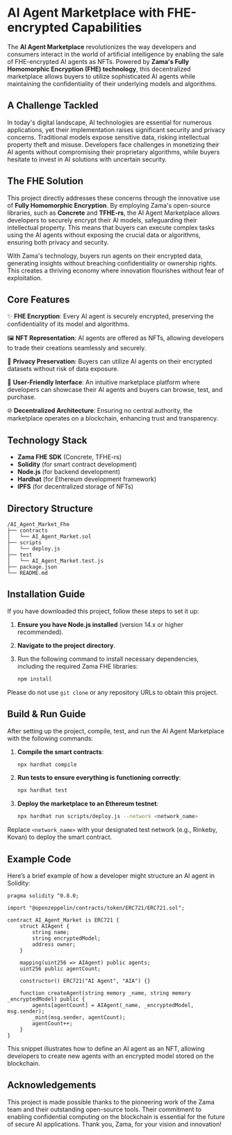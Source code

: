 # AI Agent Marketplace with FHE-encrypted Capabilities

The **AI Agent Marketplace** revolutionizes the way developers and consumers interact in the world of artificial intelligence by enabling the sale of FHE-encrypted AI agents as NFTs. Powered by **Zama's Fully Homomorphic Encryption (FHE) technology**, this decentralized marketplace allows buyers to utilize sophisticated AI agents while maintaining the confidentiality of their underlying models and algorithms. 

## A Challenge Tackled

In today's digital landscape, AI technologies are essential for numerous applications, yet their implementation raises significant security and privacy concerns. Traditional models expose sensitive data, risking intellectual property theft and misuse. Developers face challenges in monetizing their AI agents without compromising their proprietary algorithms, while buyers hesitate to invest in AI solutions with uncertain security.

## The FHE Solution

This project directly addresses these concerns through the innovative use of **Fully Homomorphic Encryption**. By employing Zama's open-source libraries, such as **Concrete** and **TFHE-rs**, the AI Agent Marketplace allows developers to securely encrypt their AI models, safeguarding their intellectual property. This means that buyers can execute complex tasks using the AI agents without exposing the crucial data or algorithms, ensuring both privacy and security. 

With Zama's technology, buyers run agents on their encrypted data, generating insights without breaching confidentiality or ownership rights. This creates a thriving economy where innovation flourishes without fear of exploitation.

## Core Features

✨ **FHE Encryption**: Every AI agent is securely encrypted, preserving the confidentiality of its model and algorithms.

🖼️ **NFT Representation**: AI agents are offered as NFTs, allowing developers to trade their creations seamlessly and securely.

🔐 **Privacy Preservation**: Buyers can utilize AI agents on their encrypted datasets without risk of data exposure.

🤖 **User-Friendly Interface**: An intuitive marketplace platform where developers can showcase their AI agents and buyers can browse, test, and purchase.

🌐 **Decentralized Architecture**: Ensuring no central authority, the marketplace operates on a blockchain, enhancing trust and transparency.

## Technology Stack

- **Zama FHE SDK** (Concrete, TFHE-rs)
- **Solidity** (for smart contract development)
- **Node.js** (for backend development)
- **Hardhat** (for Ethereum development framework)
- **IPFS** (for decentralized storage of NFTs)

## Directory Structure

```
/AI_Agent_Market_Fhe
├── contracts
│   └── AI_Agent_Market.sol
├── scripts
│   └── deploy.js
├── test
│   └── AI_Agent_Market.test.js
├── package.json
└── README.md
```

## Installation Guide

If you have downloaded this project, follow these steps to set it up:

1. **Ensure you have Node.js installed** (version 14.x or higher recommended).
2. **Navigate to the project directory**.
3. Run the following command to install necessary dependencies, including the required Zama FHE libraries:

   ```bash
   npm install
   ```

Please do not use `git clone` or any repository URLs to obtain this project.

## Build & Run Guide

After setting up the project, compile, test, and run the AI Agent Marketplace with the following commands:

1. **Compile the smart contracts**:

   ```bash
   npx hardhat compile
   ```

2. **Run tests to ensure everything is functioning correctly**:

   ```bash
   npx hardhat test
   ```

3. **Deploy the marketplace to an Ethereum testnet**:

   ```bash
   npx hardhat run scripts/deploy.js --network <network_name>
   ```

Replace `<network_name>` with your designated test network (e.g., Rinkeby, Kovan) to deploy the smart contract.

## Example Code

Here’s a brief example of how a developer might structure an AI agent in Solidity:

```solidity
pragma solidity ^0.8.0;

import "@openzeppelin/contracts/token/ERC721/ERC721.sol";

contract AI_Agent_Market is ERC721 {
    struct AIAgent {
        string name;
        string encryptedModel;
        address owner;
    }

    mapping(uint256 => AIAgent) public agents;
    uint256 public agentCount;

    constructor() ERC721("AI Agent", "AIA") {}

    function createAgent(string memory _name, string memory _encryptedModel) public {
        agents[agentCount] = AIAgent(_name, _encryptedModel, msg.sender);
        _mint(msg.sender, agentCount);
        agentCount++;
    }
}
```

This snippet illustrates how to define an AI agent as an NFT, allowing developers to create new agents with an encrypted model stored on the blockchain.

## Acknowledgements

This project is made possible thanks to the pioneering work of the Zama team and their outstanding open-source tools. Their commitment to enabling confidential computing on the blockchain is essential for the future of secure AI applications. Thank you, Zama, for your vision and innovation!
